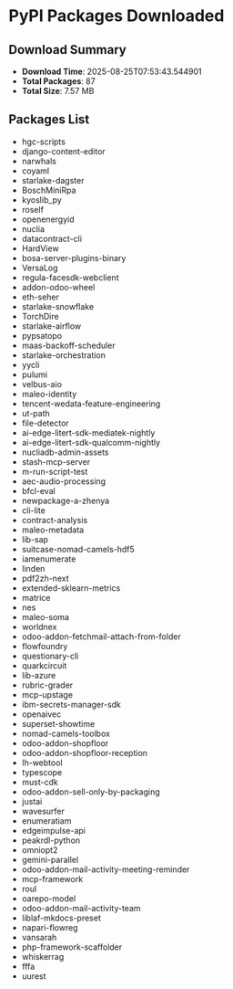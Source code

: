 # PyPI Packages Downloaded

## Download Summary
- **Download Time**: 2025-08-25T07:53:43.544901
- **Total Packages**: 87
- **Total Size**: 7.57 MB

## Packages List
- hgc-scripts
- django-content-editor
- narwhals
- coyaml
- starlake-dagster
- BoschMiniRpa
- kyoslib_py
- roself
- openenergyid
- nuclia
- datacontract-cli
- HardView
- bosa-server-plugins-binary
- VersaLog
- regula-facesdk-webclient
- addon-odoo-wheel
- eth-seher
- starlake-snowflake
- TorchDire
- starlake-airflow
- pypsatopo
- maas-backoff-scheduler
- starlake-orchestration
- yycli
- pulumi
- velbus-aio
- maleo-identity
- tencent-wedata-feature-engineering
- ut-path
- file-detector
- ai-edge-litert-sdk-mediatek-nightly
- ai-edge-litert-sdk-qualcomm-nightly
- nucliadb-admin-assets
- stash-mcp-server
- m-run-script-test
- aec-audio-processing
- bfcl-eval
- newpackage-a-zhenya
- cli-lite
- contract-analysis
- maleo-metadata
- lib-sap
- suitcase-nomad-camels-hdf5
- iamenumerate
- linden
- pdf2zh-next
- extended-sklearn-metrics
- matrice
- nes
- maleo-soma
- worldnex
- odoo-addon-fetchmail-attach-from-folder
- flowfoundry
- questionary-cli
- quarkcircuit
- lib-azure
- rubric-grader
- mcp-upstage
- ibm-secrets-manager-sdk
- openaivec
- superset-showtime
- nomad-camels-toolbox
- odoo-addon-shopfloor
- odoo-addon-shopfloor-reception
- lh-webtool
- typescope
- must-cdk
- odoo-addon-sell-only-by-packaging
- justai
- wavesurfer
- enumeratiam
- edgeimpulse-api
- peakrdl-python
- omniopt2
- gemini-parallel
- odoo-addon-mail-activity-meeting-reminder
- mcp-framework
- roul
- oarepo-model
- odoo-addon-mail-activity-team
- liblaf-mkdocs-preset
- napari-flowreg
- vansarah
- php-framework-scaffolder
- whiskerrag
- fffa
- uurest
